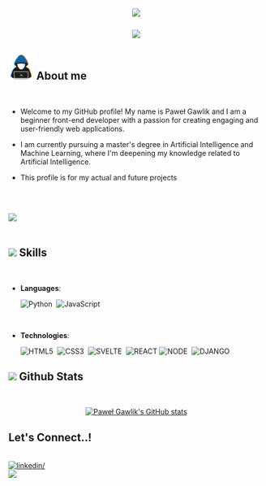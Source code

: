 <h1 align="center"><img src="https://media.giphy.com/media/hvRJCLFzcasrR4ia7z/giphy.gif" width="35"></h1>

<p align="center">
  <img src="https://readme-typing-svg.demolab.com?font=Fira+Code&pause=1000&random=false&width=435&lines=Ready+to+learn+new+things">
</p>

## <picture><img src = "./assets/images/hacker.gif" width = 50px></picture> **About me**

<br>

- Welcome to my GitHub profile! My name is Paweł Gawlik and I am a beginner front-end developer with a passion for creating engaging and user-friendly web applications.

- I am currently pursuing a master's degree in Artificial Intelligence and Machine Learning, where I'm deepening my knowledge related to Artificial Intelligence.

- This profile is for my actual and future projects

<br><br>

<img src="https://user-images.githubusercontent.com/73097560/115834477-dbab4500-a447-11eb-908a-139a6edaec5c.gif"><br><br>

## <img src="https://media2.giphy.com/media/QssGEmpkyEOhBCb7e1/giphy.gif?cid=ecf05e47a0n3gi1bfqntqmob8g9aid1oyj2wr3ds3mg700bl&rid=giphy.gif" width ="25"><b> Skills</b>

<br>

<p align="center">

- **Languages**:

  ![Python](https://img.shields.io/badge/Python-3776AB?style=for-the-badge&logo=python&logoColor=white)&nbsp;
  ![JavaScript](https://img.shields.io/badge/JavaScript-F7DF1E?style=for-the-badge&logo=javascript&logoColor=black)&nbsp;

<br>   
    
- **Technologies**:

    ![HTML5](https://img.shields.io/badge/HTML5%20-%23E34F26.svg?style=for-the-badge&logo=html5&logoColor=white)&nbsp;
    ![CSS3](https://img.shields.io/badge/CSS%20-%231572B6.svg?style=for-the-badge&logo=css3&logoColor=white)&nbsp;
    ![SVELTE](https://img.shields.io/badge/Svelte-4A4A55?style=for-the-badge&logo=svelte&logoColor=FF3E00)&nbsp;
    ![REACT](https://img.shields.io/badge/React-20232A?style=for-the-badge&logo=react&logoColor=61DAFB)
    ![NODE](https://img.shields.io/badge/Node.js-43853D?style=for-the-badge&logo=node.js&logoColor=white)&nbsp;
    ![DJANGO](https://img.shields.io/badge/Django-092E20?style=for-the-badge&logo=django&logoColor=white)

</p>

## <img src="https://media.giphy.com/media/iY8CRBdQXODJSCERIr/giphy.gif" width="35"><b> Github Stats </b>

<br>

<div align="center">

[![Paweł Gawlik's GitHub stats](https://github-readme-stats.vercel.app/api?username=PawelGawlikDev&show_icons=true&theme=dark#gh-dark-mode-only)](<(https://github.com/anuraghazra/github-readme-stats)>)

</div>

## <b> Let's Connect..!</b>

<br>
<div align='left'>

<a href="https://www.linkedin.com/in/paweł-gawlik-908846234" target="_blank">
<img src="https://img.shields.io/badge/linkedin-0077B5.svg?color=405DE6&style=for-the-badge&logo=linkedin&logoColor=white" alt=linkedin/>
</a>

</div>

<img src="https://user-images.githubusercontent.com/73097560/115834477-dbab4500-a447-11eb-908a-139a6edaec5c.gif">
